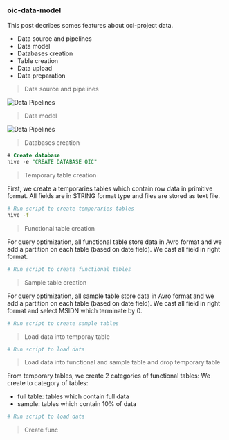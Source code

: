 ### oic-data-model

This post decribes somes features about oci-project data.
- Data source and pipelines
- Data model
- Databases creation
- Table creation
- Data upload
- Data preparation


> Data source and pipelines

![Data Pipelines](https://github.com/agambov/oic-data-model/blob/master/img/data__pipeline.png)

> Data model

![Data Pipelines](https://github.com/agambov/oic-data-model/blob/master/img/data_model.png)


> Databases creation  
```sql
# Create database
hive -e "CREATE DATABASE OIC"

``` 


> Temporary table creation  

First, we create a temporaries tables which contain row data in primitive format. All fields are in STRING format type and files are stored as text file. 

```sh
# Run script to create temporaries tables 
hive -f 
```

> Functional table creation  

For query optimization, all functional table store data in Avro format and we add a partition on each table (based on date field). We cast all field in right format.

```sh
# Run script to create functional tables 

```

> Sample table creation

For query optimization, all sample table store data in Avro format and we add a partition on each table (based on date field). We cast all field in right format and select MSIDN which terminate by 0.

```sh
# Run script to create sample tables 

```


> Load data into temporay table

```sh
# Run script to load data

```

> Load data into functional and sample table and drop temporary table

From temporary tables, we create 2 categories of functional tables:
We create to category of tables:
- full table: tables which contain full data
- sample: tables which contain 10% of data



```sh
# Run script to load data

```


> Create func 


